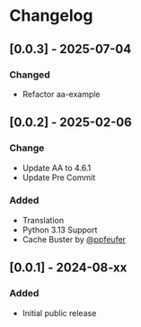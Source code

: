 # Changelog

## [0.0.3] - 2025-07-04

### Changed

- Refactor aa-example

## [0.0.2] - 2025-02-06

### Change

- Update AA to 4.6.1
- Update Pre Commit

### Added

- Translation
- Python 3.13 Support
- Cache Buster by [@ppfeufer](https://github.com/ppfeufer)

## [0.0.1] - 2024-08-xx

### Added

- Initial public release
